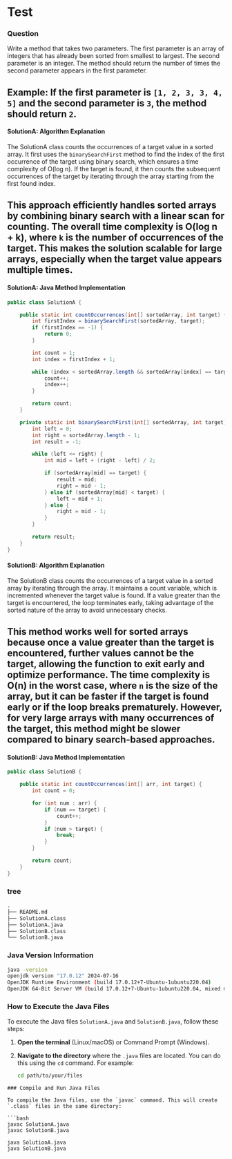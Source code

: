 # Test

### Question

Write a method that takes two parameters. The first parameter is an array of integers that has already been sorted from smallest to largest. The second parameter is an integer. The method should return the number of times the second parameter appears in the first parameter.

**Example:**
If the first parameter is `[1, 2, 3, 3, 4, 5]` and the second parameter is `3`, the method should return `2`.
---

#### SolutionA: Algorithm Explanation
The SolutionA class counts the occurrences of a target value in a sorted array. It first uses the `binarySearchFirst` method to find the index of the first occurrence of the target using binary search, which ensures a time complexity of O(log n). If the target is found, it then counts the subsequent occurrences of the target by iterating through the array starting from the first found index.

This approach efficiently handles sorted arrays by combining binary search with a linear scan for counting. The overall time complexity is O(log n + k), where `k` is the number of occurrences of the target. This makes the solution scalable for large arrays, especially when the target value appears multiple times.
---

#### SolutionA: Java Method Implementation

```java
public class SolutionA {

    public static int countOccurrences(int[] sortedArray, int target) {
        int firstIndex = binarySearchFirst(sortedArray, target);
        if (firstIndex == -1) {
            return 0;
        }

        int count = 1;
        int index = firstIndex + 1;

        while (index < sortedArray.length && sortedArray[index] == target) {
            count++;
            index++;
        }

        return count;
    }

    private static int binarySearchFirst(int[] sortedArray, int target) {
        int left = 0;
        int right = sortedArray.length - 1;
        int result = -1;

        while (left <= right) {
            int mid = left + (right - left) / 2;

            if (sortedArray[mid] == target) {
                result = mid;
                right = mid - 1;
            } else if (sortedArray[mid] < target) {
                left = mid + 1;
            } else {
                right = mid - 1;
            }
        }

        return result;
    }
}

```

#### SolutionB: Algorithm Explanation
The SolutionB class counts the occurrences of a target value in a sorted array by iterating through the array. It maintains a count variable, which is incremented whenever the target value is found. If a value greater than the target is encountered, the loop terminates early, taking advantage of the sorted nature of the array to avoid unnecessary checks.

This method works well for sorted arrays because once a value greater than the target is encountered, further values cannot be the target, allowing the function to exit early and optimize performance. The time complexity is O(n) in the worst case, where `n` is the size of the array, but it can be faster if the target is found early or if the loop breaks prematurely. However, for very large arrays with many occurrences of the target, this method might be slower compared to binary search-based approaches.
---

#### SolutionB: Java Method Implementation
```java
public class SolutionB {

    public static int countOccurrences(int[] arr, int target) {
        int count = 0;

        for (int num : arr) {
            if (num == target) {
                count++;
            }
            if (num > target) {
                break;
            }
        }

        return count;
    }
}

```
### tree

```bash
.
├── README.md
├── SolutionA.class
├── SolutionA.java
├── SolutionB.class
└── SolutionB.java

```

### Java Version Information

```bash
java -version
openjdk version "17.0.12" 2024-07-16
OpenJDK Runtime Environment (build 17.0.12+7-Ubuntu-1ubuntu220.04)
OpenJDK 64-Bit Server VM (build 17.0.12+7-Ubuntu-1ubuntu220.04, mixed mode, sharing)
```

### How to Execute the Java Files

To execute the Java files `SolutionA.java` and `SolutionB.java`, follow these steps:

1. **Open the terminal** (Linux/macOS) or Command Prompt (Windows).
2. **Navigate to the directory** where the `.java` files are located. You can do this using the `cd` command. For example:

   ```bash
   cd path/to/your/files
```
### Compile and Run Java Files

To compile the Java files, use the `javac` command. This will create `.class` files in the same directory:

```bash
javac SolutionA.java
javac SolutionB.java

java SolutionA.java
java SolutionB.java
```
